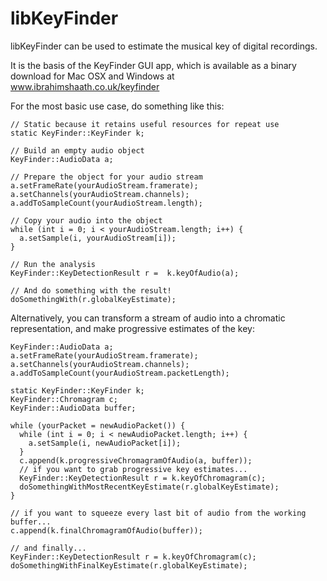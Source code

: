libKeyFinder
============

libKeyFinder can be used to estimate the musical key of digital recordings.

It is the basis of the KeyFinder GUI app, which is available as a binary download for Mac OSX and Windows at www.ibrahimshaath.co.uk/keyfinder

For the most basic use case, do something like this:

```
// Static because it retains useful resources for repeat use
static KeyFinder::KeyFinder k;

// Build an empty audio object
KeyFinder::AudioData a;

// Prepare the object for your audio stream
a.setFrameRate(yourAudioStream.framerate);
a.setChannels(yourAudioStream.channels);
a.addToSampleCount(yourAudioStream.length);

// Copy your audio into the object
while (int i = 0; i < yourAudioStream.length; i++) {
  a.setSample(i, yourAudioStream[i]);
}

// Run the analysis
KeyFinder::KeyDetectionResult r =  k.keyOfAudio(a);

// And do something with the result!
doSomethingWith(r.globalKeyEstimate);
```

Alternatively, you can transform a stream of audio into a chromatic representation, and make progressive estimates of the key:

```
KeyFinder::AudioData a;
a.setFrameRate(yourAudioStream.framerate);
a.setChannels(yourAudioStream.channels);
a.addToSampleCount(yourAudioStream.packetLength);

static KeyFinder::KeyFinder k;
KeyFinder::Chromagram c;
KeyFinder::AudioData buffer;

while (yourPacket = newAudioPacket()) {
  while (int i = 0; i < newAudioPacket.length; i++) {
    a.setSample(i, newAudioPacket[i]);
  }
  c.append(k.progressiveChromagramOfAudio(a, buffer));
  // if you want to grab progressive key estimates...
  KeyFinder::KeyDetectionResult r = k.keyOfChromagram(c);
  doSomethingWithMostRecentKeyEstimate(r.globalKeyEstimate);
}

// if you want to squeeze every last bit of audio from the working buffer...
c.append(k.finalChromagramOfAudio(buffer));

// and finally...
KeyFinder::KeyDetectionResult r = k.keyOfChromagram(c);
doSomethingWithFinalKeyEstimate(r.globalKeyEstimate);
```
